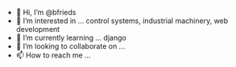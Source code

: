 - 👋 Hi, I’m @bfrieds
- 👀 I’m interested in ... control systems, industrial machinery, web development
- 🌱 I’m currently learning ... django
- 💞️ I’m looking to collaborate on ...
- 📫 How to reach me ...

